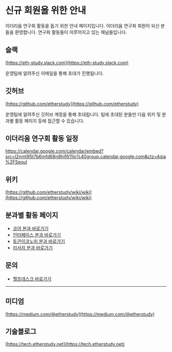 # 신규 회원을 위한 안내

이더리움 연구회 활동을 돕기 위한 안내 페이지입니다. 이더리움 연구회 회원이 되신 분들을 환영합니다. 연구회 활동들이 이루어지고 있는 채널들입니다.

## 슬랙

[https://eth-study.slack.com](https://eth-study.slack.com)

운영팀에 알려주신 이메일을 통해 초대가 진행됩니다.

## 깃허브

[https://github.com/etherstudy](https://github.com/etherstudy)

운영팀에 알려주신 깃허브 계정을 통해 초대됩니다. 팀에 초대된 분들만 다음 위키 및 분과별 활동 페이지 등에 접근할 수 있습니다.

## 이더리움 연구회 활동 일정

https://calendar.google.com/calendar/embed?src=l2nmt95t7b6mfd68n8hjf611lo%40group.calendar.google.com&ctz=Asia%2FSeoul

## 위키

[https://github.com/etherstudy/wiki/wiki](https://github.com/etherstudy/wiki/wiki)

## 분과별 활동 페이지

- [코어 분과 바로가기](https://github.com/orgs/etherstudy/teams/4-core)
- [인터페이스 분과 바로가기](https://github.com/orgs/etherstudy/teams/4-interface)
- [토큰이코노미 분과 바로가기](https://github.com/orgs/etherstudy/teams/4-token-economy)
- [리서치 분과 바로가기](https://github.com/orgs/etherstudy/teams/4-research)

## 문의
- [헬프데스크 바로가기](https://github.com/orgs/etherstudy/teams/4-management/discussions/1)

***

## 미디엄

[https://medium.com/@etherstudy](https://medium.com/@etherstudy)

## 기술블로그

[https://tech.etherstudy.net](https://tech.etherstudy.net)
